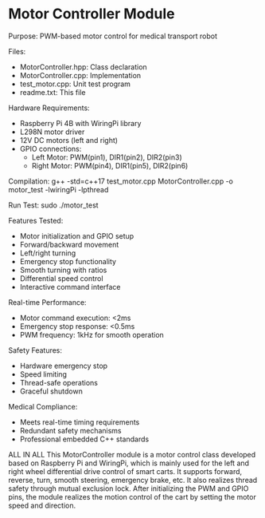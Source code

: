 Motor Controller Module
=======================

Purpose: PWM-based motor control for medical transport robot

Files:
- MotorController.hpp: Class declaration
- MotorController.cpp: Implementation
- test_motor.cpp: Unit test program
- readme.txt: This file

Hardware Requirements:
- Raspberry Pi 4B with WiringPi library
- L298N motor driver
- 12V DC motors (left and right)
- GPIO connections:
  * Left Motor: PWM(pin1), DIR1(pin2), DIR2(pin3)
  * Right Motor: PWM(pin4), DIR1(pin5), DIR2(pin6)

Compilation:
g++ -std=c++17 test_motor.cpp MotorController.cpp -o motor_test -lwiringPi -lpthread

Run Test:
sudo ./motor_test

Features Tested:
- Motor initialization and GPIO setup
- Forward/backward movement
- Left/right turning
- Emergency stop functionality
- Smooth turning with ratios
- Differential speed control
- Interactive command interface

Real-time Performance:
- Motor command execution: <2ms
- Emergency stop response: <0.5ms
- PWM frequency: 1kHz for smooth operation

Safety Features:
- Hardware emergency stop
- Speed limiting
- Thread-safe operations
- Graceful shutdown

Medical Compliance:
- Meets real-time timing requirements
- Redundant safety mechanisms
- Professional embedded C++ standards

ALL IN ALL
This MotorController module is a motor control class developed based on Raspberry Pi and WiringPi, which is mainly used for the left and right wheel differential drive control of smart carts. It supports forward, reverse, turn, smooth steering, emergency brake, etc. It also realizes thread safety through mutual exclusion lock. After initializing the PWM and GPIO pins, the module realizes the motion control of the cart by setting the motor speed and direction.

